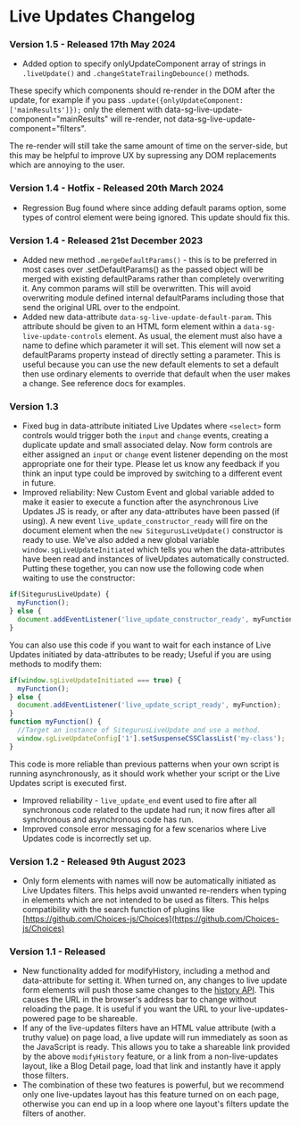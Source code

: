 # Live Updates Changelog

### Version 1.5 - Released 17th May 2024 <a href="#version-15-released-17th-may-2024" id="version-15-released-17th-may-2024"></a>

* Added option to specify onlyUpdateComponent array of strings in `.liveUpdate()` and `.changeStateTrailingDebounce()` methods.

These specify which components should re-render in the DOM after the update, for example if you pass `.update({onlyUpdateComponent: ['mainResults']});` only the element with data-sg-live-update-component="mainResults" will re-render, not data-sg-live-update-component="filters".

The re-render will still take the same amount of time on the server-side, but this may be helpful to improve UX by supressing any DOM replacements which are annoying to the user.

### Version 1.4 - Hotfix - Released 20th March 2024 <a href="#version-14-hotfix-released-20th-march-2024" id="version-14-hotfix-released-20th-march-2024"></a>

* Regression Bug found where since adding default params option, some types of control element were being ignored. This update should fix this.

### Version 1.4 - Released 21st December 2023 <a href="#version-14-released-21st-december-2023" id="version-14-released-21st-december-2023"></a>

* Added new method `.mergeDefaultParams()` - this is to be preferred in most cases over .setDefaultParams() as the passed object will be merged with existing defaultParams rather than completely overwriting it. Any common params will still be overwritten. This will avoid overwriting module defined internal defaultParams including those that send the original URL over to the endpoint.
* Added new data-attribute `data-sg-live-update-default-param`. This attribute should be given to an HTML form element within a `data-sg-live-update-controls` element. As usual, the element must also have a name to define which parameter it will set. This element will now set a defaultParams property instead of directly setting a parameter. This is useful because you can use the new default elements to set a default then use ordinary elements to override that default when the user makes a change. See reference docs for examples.

### Version 1.3 <a href="#version-13" id="version-13"></a>

* Fixed bug in data-attribute initiated Live Updates where `<select>` form controls would trigger both the `input` and `change` events, creating a duplicate update and small associated delay. Now form controls are either assigned an `input` or `change` event listener depending on the most appropriate one for their type. Please let us know any feedback if you think an input type could be improved by switching to a different event in future.
* Improved reliability: New Custom Event and global variable added to make it easier to execute a function after the asynchronous Live Updates JS is ready, or after any data-attributes have been passed (if using). A new event `live_update_constructor_ready` will fire on the document element when the `new SitegurusLiveUpdate()` constructor is ready to use. We've also added a new global variable `window.sgLiveUpdateInitiated` which tells you when the data-attributes have been read and instances of liveUpdates automatically constructed. Putting these together, you can now use the following code when waiting to use the constructor:

```js
if(SitegurusLiveUpdate) {
  myFunction();
} else {
  document.addEventListener('live_update_constructor_ready', myFunction);
}
```

You can also use this code if you want to wait for each instance of Live Updates initiated by data-attributes to be ready; Useful if you are using methods to modify them:

```js
if(window.sgLiveUpdateInitiated === true) {
  myFunction();
} else {
  document.addEventListener('live_update_script_ready', myFunction);
}
function myFunction() {
  //Target an instance of SitegurusLiveUpdate and use a method.
  window.sgLiveUpdateConfig['1'].setSuspenseCSSClassList('my-class');
}
```

This code is more reliable than previous patterns when your own script is running asynchronously, as it should work whether your script or the Live Updates script is executed first.

* Improved reliability - `live_update_end` event used to fire after all synchronous code related to the update had run; it now fires after all synchronous and asynchronous code has run.
* Improved console error messaging for a few scenarios where Live Updates code is incorrectly set up.

### Version 1.2 - Released 9th August 2023 <a href="#version-12-released-9th-august-2023" id="version-12-released-9th-august-2023"></a>

* Only form elements with names will now be automatically initiated as Live Updates filters. This helps avoid unwanted re-renders when typing in elements which are not intended to be used as filters. This helps compatibility with the search function of plugins like [https://github.com/Choices-js/Choices](https://github.com/Choices-js/Choices)

### Version 1.1 - Released <a href="#version-11-released" id="version-11-released"></a>

* New functionality added for modifyHistory, including a method and data-attribute for setting it. When turned on, any changes to live update form elements will push those same changes to the [history API](https://developer.mozilla.org/en-US/docs/Web/API/History_API). This causes the URL in the browser's address bar to change without reloading the page. It is useful if you want the URL to your live-updates-powered page to be shareable.
* If any of the live-updates filters have an HTML value attribute (with a truthy value) on page load, a live update will run immediately as soon as the JavaScript is ready. This allows you to take a shareable link provided by the above `modifyHistory` feature, or a link from a non-live-updates layout, like a Blog Detail page, load that link and instantly have it apply those filters.
* The combination of these two features is powerful, but we recommend only one live-updates layout has this feature turned on on each page, otherwise you can end up in a loop where one layout's filters update the filters of another.
